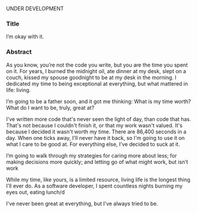 UNDER DEVELOPMENT

### Title
I’m okay with it.

### Abstract

As you know, you’re not the code you write, but you are the time you spent on it.  For years, I burned the midnight oil, ate dinner at my desk, slept on a couch, kissed my spouse goodnight to be at my desk in the morning. I dedicated my time to being exceptional at everything, but what mattered in life: living.

I’m going to be a father soon, and it got me thinking: What is my time worth? What do I want to be, truly, great at?

I've written more code that's never seen the light of day, than code that has.  That's not because I couldn't finish it, or that my work wasn't valued. It's because I decided it wasn't worth my time. There are 86,400 seconds in a day. When one ticks away, I'll never have it back, so I'm going to use it on what I care to be good at. For everything else, I’ve decided to suck at it.

I’m going to walk through my strategies for caring more about less; for making decisions more quickly; and letting go of what might work, but isn’t work

While my time, like yours, is a limited resource, living life is the longest thing I'll ever do. As a software developer, I spent countless nights burning my eyes out, eating lunch/d

I've never been great at everything, but I've always tried to be. 


